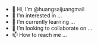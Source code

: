 - 👋 Hi, I’m @huangsaijuangmail
- 👀 I’m interested in ...
- 🌱 I’m currently learning ...
- 💞️ I’m looking to collaborate on ...
- 📫 How to reach me ...

<!---
huangsaijuangmail/huangsaijuangmail is a ✨ special ✨ repository because its `README.md` (this file) appears on your GitHub profile.
You can click the Preview link to take a look at your changes.
--->
